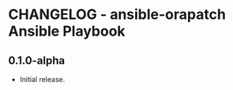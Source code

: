 CHANGELOG - ansible-orapatch Ansible Playbook
====================================================

0.1.0-alpha
-----

- Initial release.
